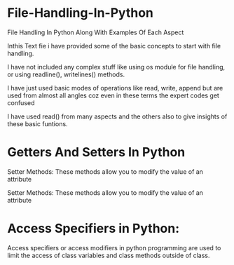 # File-Handling-In-Python
File Handling In Python Along With Examples Of Each Aspect

Inthis Text fie i have provided some of the basic concepts to start with file handling.

I have not included any complex stuff like using os module for file handling, or using readline(), writelines() methods.

I have just used basic modes of operations like read, write, append but are used from almost all angles coz even in these terms the expert codes get confused

I have used read() from many aspects and the others also to give insights of these basic funtions.

# Getters And Setters In Python

Setter Methods: These methods allow you to modify the value of an attribute

Setter Methods: These methods allow you to modify the value of an attribute

# Access Specifiers in Python:

Access specifiers or access modifiers in python programming are used to limit the access
of class variables and class methods outside of class.
